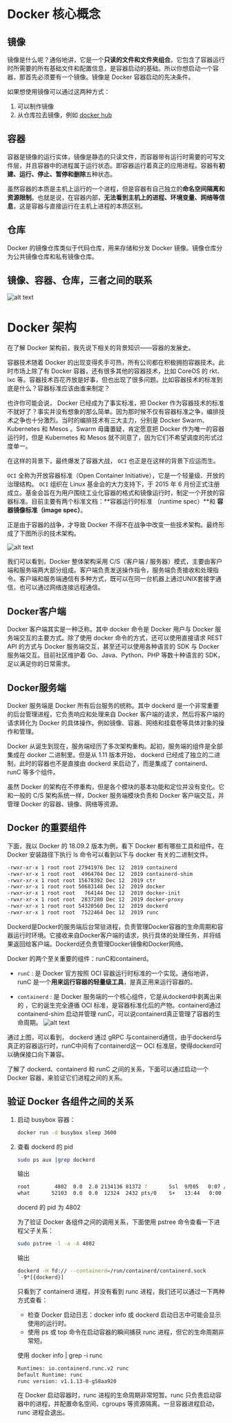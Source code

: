 
# Docker 核心概念


## 镜像


镜像是什么呢？通俗地讲，它是一个**只读的文件和文件夹组合**。它包含了容器运行时所需要的所有基础文件和配置信息，是容器启动的基础。所以你想启动一个容器，那首先必须要有一个镜像。镜像是 Docker 容器启动的先决条件。

如果想使用镜像可以通过这两种方式：

1. 可以制作镜像
2. 从仓库拉去镜像，例如 [docker hub](https://hub.docker.com/)

## 容器

容器是镜像的运行实体，镜像是静态的只读文件，而容器带有运行时需要的可写文件层，并且容器中的进程属于运行状态。即容器运行着真正的应用进程。容器有**初建、运行、停止、暂停和删除**五种状态。

虽然容器的本质是主机上运行的一个进程，但是容器有自己独立的**命名空间隔离和资源限制**。也就是说，在容器内部，**无法看到主机上的进程、环境变量、网络等信息**，这是容器与直接运行在主机上进程的本质区别。

## 仓库

Docker 的镜像仓库类似于代码仓库，用来存储和分发 Docker 镜像。镜像仓库分为公共镜像仓库和私有镜像仓库。



## 镜像、容器、仓库，三者之间的联系

![alt text](image-4.png)

# Docker 架构


在了解 Docker 架构前，我先说下相关的背景知识——容器的发展史。

容器技术随着 Docker 的出现变得炙手可热，所有公司都在积极拥抱容器技术。此时市场上除了有 Docker 容器，还有很多其他的容器技术，比如 CoreOS 的 rkt、lxc 等。容器技术百花齐放是好事，但也出现了很多问题。比如容器技术的标准到底是什么？容器标准应该由谁来制定？

也许你可能会说， Docker 已经成为了事实标准，把 Docker 作为容器技术的标准不就好了？事实并没有想象的那么简单。因为那时候不仅有容器标准之争，编排技术之争也十分激烈。当时的编排技术有三大主力，分别是 Docker Swarm、Kubernetes 和 Mesos 。Swarm 毋庸置疑，肯定愿意把 Docker 作为唯一的容器运行时，但是 Kubernetes 和 Mesos 就不同意了，因为它们不希望调度的形式过度单一。

在这样的背景下，最终爆发了容器大战， `OCI` 也正是在这样的背景下应运而生。

`OCI` 全称为开放容器标准（Open Container Initiative），它是一个轻量级、开放的治理结构。 `OCI` 组织在 Linux 基金会的大力支持下，于 2015 年 6 月份正式注册成立。基金会旨在为用户围绕工业化容器的格式和镜像运行时，制定一个开放的容器标准。目前主要有两个标准文档：**容器运行时标准 （runtime spec）**和 **容器镜像标准（image spec）**。

正是由于容器的战争，才导致 Docker 不得不在战争中改变一些技术架构。最终形成了下图所示的技术架构。

![alt text](image-5.png)


我们可以看到，Docker 整体架构采用 C/S（客户端 / 服务器）模式，主要由客户端和服务端两大部分组成。客户端负责发送操作指令，服务端负责接收和处理指令。客户端和服务端通信有多种方式，既可以在同一台机器上通过UNIX套接字通信，也可以通过网络连接远程通信。



## Docker客户端
Docker 客户端其实是一种泛称。其中 docker 命令是 Docker 用户与 Docker 服务端交互的主要方式。除了使用 docker 命令的方式，还可以使用直接请求 REST API 的方式与 Docker 服务端交互，甚至还可以使用各种语言的 SDK 与 Docker 服务端交互。目前社区维护着 Go、Java、Python、PHP 等数十种语言的 SDK，足以满足你的日常需求。

## Docker服务端

Docker 服务端是 Docker 所有后台服务的统称。其中 dockerd 是一个非常重要的后台管理进程，它负责响应和处理来自 Docker 客户端的请求，然后将客户端的请求转化为 Docker 的具体操作。例如镜像、容器、网络和挂载卷等具体对象的操作和管理。

Docker 从诞生到现在，服务端经历了多次架构重构。起初，服务端的组件是全部集成在 docker 二进制里。但是从 1.11 版本开始， dockerd 已经成了独立的二进制，此时的容器也不是直接由 dockerd 来启动了，而是集成了 containerd、runC 等多个组件。

虽然 Docker 的架构在不停重构，但是各个模块的基本功能和定位并没有变化。它和一般的 C/S 架构系统一样，Docker 服务端模块负责和 Docker 客户端交互，并管理 Docker 的容器、镜像、网络等资源。

## Docker 的重要组件

下面，我以 Docker 的 18.09.2 版本为例，看下 Docker 都有哪些工具和组件。在 Docker 安装路径下执行 ls 命令可以看到以下与 docker 有关的二进制文件。

```bash
-rwxr-xr-x 1 root root 27941976 Dec 12  2019 containerd
-rwxr-xr-x 1 root root  4964704 Dec 12  2019 containerd-shim
-rwxr-xr-x 1 root root 15678392 Dec 12  2019 ctr
-rwxr-xr-x 1 root root 50683148 Dec 12  2019 docker
-rwxr-xr-x 1 root root   764144 Dec 12  2019 docker-init
-rwxr-xr-x 1 root root  2837280 Dec 12  2019 docker-proxy
-rwxr-xr-x 1 root root 54320560 Dec 12  2019 dockerd
-rwxr-xr-x 1 root root  7522464 Dec 12  2019 runc
```


Dockerd是Docker的服务端后台常驻进程，负责管理Docker容器的生命周期和容器运行时环境。它接收来自Docker客户端的请求，执行具体的处理任务，并将结果返回给客户端。Dockerd还负责管理Docker镜像和Docker网络。

Docker 的两个至关重要的组件：runC和containerd。

- `runC` : 是 Docker 官方按照 OCI 容器运行时标准的一个实现。通俗地讲，runC 是一个**用来运行容器的轻量级工具**，是真正用来运行容器的。
  
- `containerd` : 是 Docker 服务端的一个核心组件，它是从dockerd中剥离出来的 ，它的诞生完全遵循 OCI 标准，是容器标准化后的产物。containerd通过 containerd-shim 启动并管理 runC，可以说containerd真正管理了容器的生命周期。
![alt text](image-6.png)



通过上图，可以看到， dockerd 通过 gRPC 与containerd通信，由于dockerd与真正的容器运行时，runC中间有了containerd这一 OCI 标准层，使得dockerd可以确保接口向下兼容。

了解了 dockerd、containerd 和 runC 之间的关系，下面可以通过启动一个 Docker 容器，来验证它们进程之间的关系。

## 验证 Docker 各组件之间的关系

1. 启动 busybox 容器：
    ```bash
    docker run -d busybox sleep 3600
    ```
1. 查看 dockerd 的 pid
    ```bash
    sudo ps aux |grep dockerd
    ```
    输出
    ```bash
    root        4802  0.0  2.0 2134136 81372 ?       Ssl  9月05   0:07 /usr/bin/dockerd -H fd:// --containerd=/run/containerd/containerd.sock
    what       52103  0.0  0.0  12324  2432 pts/0    S+   13:44   0:00 grep --color=auto dockerd
    ```
    docerd 的 pid 为 4802

    为了验证 Docker 各组件之间的调用关系，下面使用 pstree 命令查看一下进程父子关系：
    ```bash
    sudo pstree -l -a -A 4802
    ```
    输出
    ```bash
    dockerd -H fd:// --containerd=/run/containerd/containerd.sock
    `-9*[{dockerd}]
    ```
    只看到了 containerd 进程，并没有看到 runc 进程，我们还可以通过一下两种方式查看：
    - 检查 Docker 启动日志：docker info 或 dockerd 启动日志中可能会显示使用的运行时。
    - 使用 ps 或 top 命令在启动容器的瞬间捕获 runc 进程，但它的生命周期非常短。

    使用 docker info | grep -i runc  
    ```bash
    Runtimes: io.containerd.runc.v2 runc
    Default Runtime: runc
    runc version: v1.1.13-0-g58aa920
    ```
    在 Docker 启动容器时，runc 进程的生命周期非常短暂。runc 只负责启动容器中的进程，并配置命名空间、cgroups 等资源隔离。一旦容器进程启动，runc 进程会退出。